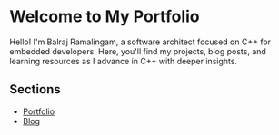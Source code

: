 # Welcome to My Portfolio

Hello! I'm Balraj Ramalingam, a software architect focused on C++ for embedded developers. Here, you'll find my projects, blog posts, and learning resources as I advance in C++ with deeper insights.

## Sections
- [Portfolio](portfolio.md)
- [Blog](blog.md)
